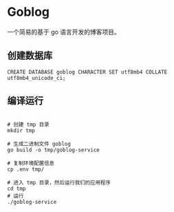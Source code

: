 # Goblog

一个简易的基于 go 语言开发的博客项目。

## 创建数据库

```shell
CREATE DATABASE goblog CHARACTER SET utf8mb4 COLLATE utf8mb4_unicode_ci;
```

## 编译运行

```shell

# 创建 tmp 目录
mkdir tmp

# 生成二进制文件 goblog
go build -o tmp/goblog-service

# 复制环境配置信息
cp .env tmp/

# 进入 tmp 目录，然后运行我们的应用程序
cd tmp
# 运行
./goblog-service

```